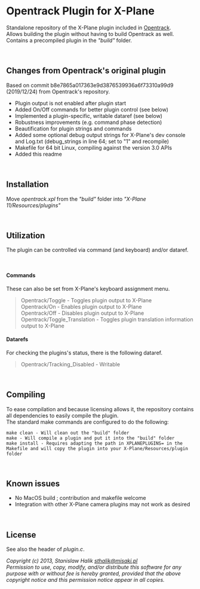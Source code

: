 # Opentrack Plugin for X-Plane

Standalone repository of the X-Plane plugin included in [Opentrack](https://github.com/opentrack/opentrack).  
Allows building the plugin without having to build Opentrack as well.  
Contains a precompiled plugin in the _"build"_ folder.

&nbsp;

## Changes from Opentrack's original plugin

Based on commit b8e7865a017363e9d3876539936a6f73310a99d9 (2019/12/24) from Opentrack's repository.

- Plugin output is not enabled after plugin start
- Added On/Off commands for better plugin control (see below)
- Implemented a plugin-specific, writable dataref (see below)
- Robustness improvements (e.g. command phase detection)
- Beautification for plugin strings and commands
- Added some optional debug output strings for X-Plane's dev console and Log.txt (debug_strings in line 64; set to "1" and recompile)
- Makefile for 64 bit Linux, compiling against the version 3.0 APIs
- Added this readme

&nbsp;

## Installation

Move _opentrack.xpl_ from the _"build"_ folder into _"X-Plane 11/Resources/plugins"_

&nbsp;

## Utilization

The plugin can be controlled via command (and keyboard) and/or dataref.

&nbsp;
#### Commands

These can also be set from X-Plane's keyboard assignment menu.

>Opentrack/Toggle - Toggles plugin output to X-Plane  
Opentrack/On - Enables plugin output to X-Plane  
Opentrack/Off - Disables plugin output to X-Plane  
Opentrack/Toggle_Translation - Toggles plugin translation information output to X-Plane
&nbsp;
#### Datarefs

For checking the plugins's status, there is the following dataref.
  
>Opentrack/Tracking_Disabled - Writable
    
&nbsp;

## Compiling

To ease compilation and because licensing allows it, the repository contains all dependencies to easily compile the plugin.  
The standard make commands are configured to do the following:

    make clean - Will clean out the "build" folder
    make - Will compile a plugin and put it into the "build" folder
    make install - Requires adapting the path in XPLANEPLUGINS= in the Makefile and will copy the plugin into your X-Plane/Resources/plugin folder
    
&nbsp;

## Known issues

- No MacOS build ; contribution and makefile welcome
- Integration with other X-Plane camera plugins may not work as desired 

&nbsp;

## License

See also the header of _plugin.c_.

_Copyright (c) 2013, Stanislaw Halik <sthalik@misaki.pl>   
 Permission to use, copy, modify, and/or distribute this software for any purpose with or without fee is hereby granted, provided that the above copyright notice and this permission notice appear in all copies._
